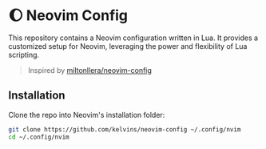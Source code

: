 # :moon: Neovim Config

This repository contains a Neovim configuration written in Lua. It provides a customized setup for Neovim, leveraging the power and flexibility of Lua scripting.

> Inspired by [miltonllera/neovim-config](https://github.com/miltonllera/neovim-config)

## Installation

Clone the repo into Neovim's installation folder:

```bash
git clone https://github.com/kelvins/neovim-config ~/.config/nvim
cd ~/.config/nvim
```
